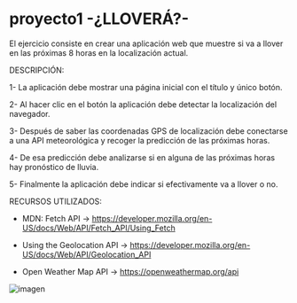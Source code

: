 # proyecto1 -¿LLOVERÁ?-

El ejercicio consiste en crear una aplicación web que muestre si va a llover en las próximas 8 horas en la localización actual.

DESCRIPCIÓN:

1- La aplicación debe mostrar una página inicial con el título y único botón.

2- Al hacer clic en el botón la aplicación debe detectar la localización del navegador.

3- Después de saber las coordenadas GPS de localización debe conectarse a una API meteorológica y recoger la predicción de las próximas horas.

4- De esa predicción debe analizarse si en alguna de las próximas horas hay pronóstico de lluvia.

5- Finalmente la aplicación debe indicar si efectivamente va a llover o no.

RECURSOS UTILIZADOS:

- MDN: Fetch API → https://developer.mozilla.org/en-US/docs/Web/API/Fetch_API/Using_Fetch

- Using the Geolocation API →
https://developer.mozilla.org/en-US/docs/Web/API/Geolocation_API

- Open Weather Map API → 
https://openweathermap.org/api

![imagen](https://user-images.githubusercontent.com/98592187/175828810-3c7265ce-ceba-4f4d-bc3d-6a0b1e990579.png)


